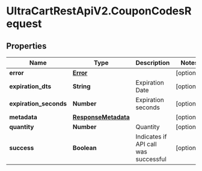 # UltraCartRestApiV2.CouponCodesRequest

## Properties
Name | Type | Description | Notes
------------ | ------------- | ------------- | -------------
**error** | [**Error**](Error.md) |  | [optional] 
**expiration_dts** | **String** | Expiration Date | [optional] 
**expiration_seconds** | **Number** | Expiration seconds | [optional] 
**metadata** | [**ResponseMetadata**](ResponseMetadata.md) |  | [optional] 
**quantity** | **Number** | Quantity | [optional] 
**success** | **Boolean** | Indicates if API call was successful | [optional] 


